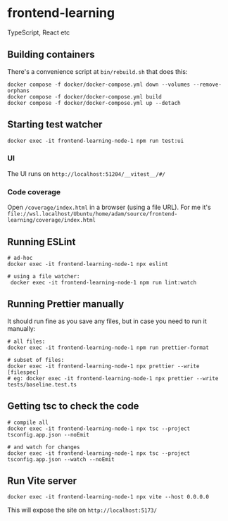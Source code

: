 # frontend-learning

TypeScript, React etc

## Building containers

There's a convenience script at `bin/rebuild.sh` that does this:

```
docker compose -f docker/docker-compose.yml down --volumes --remove-orphans
docker compose -f docker/docker-compose.yml build
docker compose -f docker/docker-compose.yml up --detach
```

## Starting test watcher

```
docker exec -it frontend-learning-node-1 npm run test:ui
```

### UI

The UI runs on `http://localhost:51204/__vitest__/#/`

### Code coverage

Open `/coverage/index.html` in a browser (using a file URL).
For me it's `file://wsl.localhost/Ubuntu/home/adam/source/frontend-learning/coverage/index.html`

## Running ESLint

```
# ad-hoc
docker exec -it frontend-learning-node-1 npx eslint

# using a file watcher:
 docker exec -it frontend-learning-node-1 npm run lint:watch
```

## Running Prettier manually

It should run fine as you save any files, but in case you need to run it manually:

```
# all files:
docker exec -it frontend-learning-node-1 npm run prettier-format

# subset of files:
docker exec -it frontend-learning-node-1 npx prettier --write [filespec]
# eg: docker exec -it frontend-learning-node-1 npx prettier --write tests/baseline.test.ts
```

## Getting tsc to check the code

```
# compile all
docker exec -it frontend-learning-node-1 npx tsc --project tsconfig.app.json --noEmit

# and watch for changes
docker exec -it frontend-learning-node-1 npx tsc --project tsconfig.app.json --watch --noEmit
```

## Run Vite server

```
docker exec -it frontend-learning-node-1 npx vite --host 0.0.0.0
```

This will expose the site on `http://localhost:5173/`

